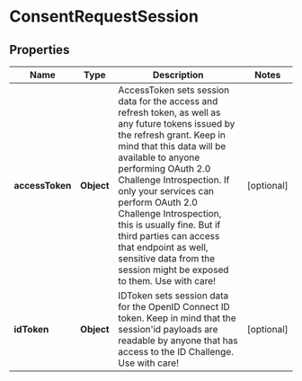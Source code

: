 

# ConsentRequestSession


## Properties

Name | Type | Description | Notes
------------ | ------------- | ------------- | -------------
**accessToken** | **Object** | AccessToken sets session data for the access and refresh token, as well as any future tokens issued by the refresh grant. Keep in mind that this data will be available to anyone performing OAuth 2.0 Challenge Introspection. If only your services can perform OAuth 2.0 Challenge Introspection, this is usually fine. But if third parties can access that endpoint as well, sensitive data from the session might be exposed to them. Use with care! |  [optional]
**idToken** | **Object** | IDToken sets session data for the OpenID Connect ID token. Keep in mind that the session&#39;id payloads are readable by anyone that has access to the ID Challenge. Use with care! |  [optional]



